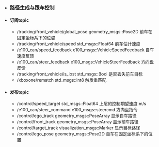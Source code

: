 - ### 路径生成与跟车控制
- #### 订阅topic
  - /tracking/front_vehicle/global_pose    geometry_msgs::Pose2D  前车在固定坐标系下的位姿
  - /tracking/front_vehicle/speed          std_msgs::Float64      前车估计速度
  - /e100_can/speed_feedback               e100_msgs::VehicleSpeedFeedback  自车速度反馈
  - /e100_can/steer_feedback               e100_msgs::VehicleSteerFeedback  方向盘反馈
  - /tracking/front_vehicle/is_lost        std_msgs::Bool         是否丢失前车目标
  - /xboxone/rematch  std_msgs::Int8  触发重匹配
- #### 发布topic
  - /control/speed_target                  std_msgs::Float64                上层的控制期望速度 m/s
  - /e100_can/steer_command                e100_msgs::steercmd              方向盘指令
  - /control/ego_track                     geometry_msgs::PoseArray         显示自车路径
  - /control/front_track                   geometry_msgs::PoseArray         显示前车路径
  - /control/target_track                  visualization_msgs::Marker       显示目标路径
  - /control/ego_pose                      geometry_msgs::Pose2D            自车在固定坐标系下的位置